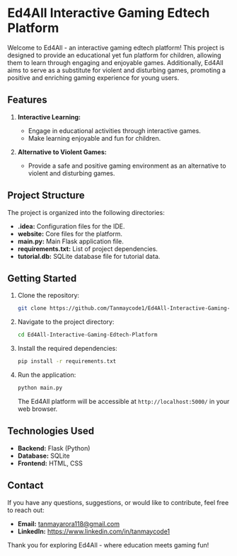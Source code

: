 # Ed4All Interactive Gaming Edtech Platform

Welcome to Ed4All - an interactive gaming edtech platform! This project is designed to provide an educational yet fun platform for children, allowing them to learn through engaging and enjoyable games. Additionally, Ed4All aims to serve as a substitute for violent and disturbing games, promoting a positive and enriching gaming experience for young users.

## Features

1. **Interactive Learning:**
   - Engage in educational activities through interactive games.
   - Make learning enjoyable and fun for children.

2. **Alternative to Violent Games:**
   - Provide a safe and positive gaming environment as an alternative to violent and disturbing games.

## Project Structure

The project is organized into the following directories:

- **.idea:** Configuration files for the IDE.
- **website:** Core files for the platform.
- **main.py:** Main Flask application file.
- **requirements.txt:** List of project dependencies.
- **tutorial.db:** SQLite database file for tutorial data.

## Getting Started

1. Clone the repository:

   ```bash
   git clone https://github.com/Tanmaycode1/Ed4All-Interactive-Gaming-Edtech-Platform.git
   ```

2. Navigate to the project directory:

   ```bash
   cd Ed4All-Interactive-Gaming-Edtech-Platform
   ```

3. Install the required dependencies:

   ```bash
   pip install -r requirements.txt
   ```

4. Run the application:

   ```bash
   python main.py
   ```

   The Ed4All platform will be accessible at `http://localhost:5000/` in your web browser.

## Technologies Used

- **Backend:** Flask (Python)
- **Database:** SQLite
- **Frontend:** HTML, CSS

## Contact

If you have any questions, suggestions, or would like to contribute, feel free to reach out:

- **Email:** tanmayarora118@gmail.com
- **LinkedIn:** https://www.linkedin.com/in/tanmaycode1

Thank you for exploring Ed4All - where education meets gaming fun!
